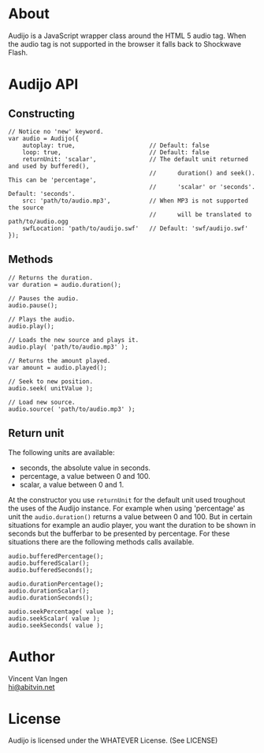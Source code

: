 About
=====
Audijo is a JavaScript wrapper class around the HTML 5 audio tag. When the audio tag is not supported in the browser it falls back to Shockwave Flash.


Audijo API
==========

Constructing
------------

    // Notice no 'new' keyword.
	var audio = Audijo({
		autoplay: true,						// Default: false
		loop: true,							// Default: false
		returnUnit: 'scalar',				// The default unit returned and used by buffered(),
											//		duration() and seek(). This can be 'percentage',
											//		'scalar' or 'seconds'. Default: 'seconds'.
		src: 'path/to/audio.mp3',			// When MP3 is not supported the source
											//		will be translated to path/to/audio.ogg
		swfLocation: 'path/to/audijo.swf'	// Default: 'swf/audijo.swf'
	});
	
Methods
-------

	// Returns the duration.
	var duration = audio.duration();
	
	// Pauses the audio.
	audio.pause();
	
	// Plays the audio.
    audio.play();
	
	// Loads the new source and plays it.
    audio.play( 'path/to/audio.mp3' );
	
	// Returns the amount played.
    var amount = audio.played();
	
	// Seek to new position.
	audio.seek( unitValue );
	
	// Load new source.
	audio.source( 'path/to/audio.mp3' );
	
Return unit
-----------
The following units are available:
* seconds, the absolute value in seconds.
* percentage, a value between 0 and 100.
* scalar, a value between 0 and 1.

At the constructor you use `returnUnit` for the default unit used troughout the uses of the Audijo instance. For example when using 'percentage' as unit the `audio.duration()` returns a value between 0 and 100. But in certain situations for example an audio player, you want the duration to be shown in seconds but the bufferbar to be presented by percentage. For these situations there are the following methods calls available.

    audio.bufferedPercentage();
	audio.bufferedScalar();
	audio.bufferedSeconds();
	
	audio.durationPercentage();
	audio.durationScalar();
	audio.durationSeconds();
	
	audio.seekPercentage( value );
	audio.seekScalar( value );
	audio.seekSeconds( value );


Author
======
Vincent Van Ingen  
hi@abitvin.net


License
=======
Audijo is licensed under the WHATEVER License. (See LICENSE)